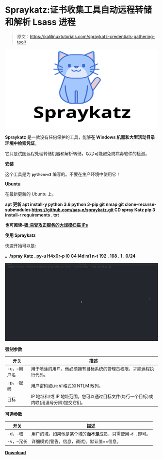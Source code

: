 # Spraykatz:证书收集工具自动远程转储和解析 Lsass 进程

> 原文：<https://kalilinuxtutorials.com/spraykatz-credentials-gathering-tool/>

[![Spraykatz : Credentials Gathering Tool Automating Remote Procdump & Parse Of Lsass Process](img//9a6fc57fb61b719216a5dbed63ffc55c.png "Spraykatz : Credentials Gathering Tool Automating Remote Procdump & Parse Of Lsass Process")](https://1.bp.blogspot.com/-8l881JSfpUU/XgSLExUBrDI/AAAAAAAAEHE/rtw2_eH2Zq09cltBBJYpDKiZUUSQdlnwQCLcBGAsYHQ/s1600/Spar.png)

**Spraykatz** 是一款没有任何保护的工具，能够**在 Windows 机器和大型活动目录环境中检索凭证**。

它只是试图远程处理转储机器和解析转储，以尽可能避免防病毒软件的检测。

**安装**

这个工具是为 **`python>=3`** 编写的。不要在生产环境中使用它！

**Ubuntu**

在最新更新的 Ubuntu 上。

**apt 更新
apt install-y python 3.6 python 3-pip
git nmap git clone–recurse-submodules https://github.com/aas-n/spraykatz.git
CD spray Katz
pip 3 install-r requirements . txt**

**也可阅读-[银:易受攻击服务的大规模扫描 IPs](https://kalilinuxtutorials.com/silver-mass-scan-ips-vulnerable-services/)**

**使用 Spraykatz**

快速开始可以是:

**。/spray Katz . py-u H4x0r-p l0 C4 l4d m1 n-t 192 . 168 . 1 . 0/24**

![](img//a987eee6183a01214f4affcfb4236e71.png)

**强制参数**

| 开关 | 描述 |
| --- | --- |
| -u，–用户名 | 用于喷涂的用户。他必须拥有目标系统的管理员权限，才能远程执行代码。 |
| -p，–密码 | 用户密码或`LM:NT`格式的 NTLM 散列。 |
| 目标 | IP 地址和/或 IP 地址范围。您可以通过目标文件(每行一个目标)或内联(用逗号分隔)提交它们。 |

**可选参数**

| 开关 | 描述 |
| --- | --- |
| -d，–域 | 用户的域。如果他是某个域的**而不是**成员，只需使用`-d .`即可。 |
| -v，–冗长 | 详细模式{警告，信息，调试}。默认值==信息。 |

[**Download**](https://github.com/aas-n/spraykatz)